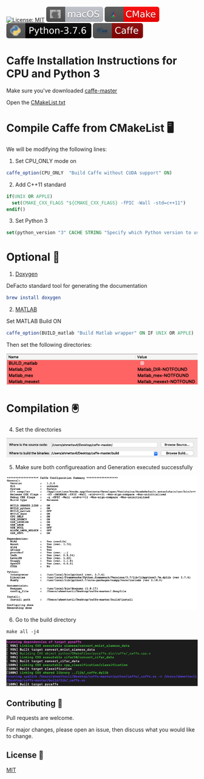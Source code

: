 [![License: MIT](https://img.shields.io/badge/License-MIT-yellow.svg)](https://opensource.org/licenses/MIT)
[![macOS](https://github.com/AhmetTavli/Badge/blob/master/badges/mac_badge.svg)](https://www.apple.com)
[![CMake](https://github.com/AhmetTavli/Badge/blob/master/badges/cmake_badge.svg)](https://cmake.org/)
[![Python](https://github.com/AhmetTavli/Badge/blob/master/badges/python_badge.svg)](https://www.python.org/)
[![Caffe](https://github.com/AhmetTavli/Badge/blob/master/badges/caffe.svg)](https://caffe.berkeleyvision.org/)

# Caffe Installation Instructions for CPU and Python 3
Make sure you've downloaded [caffe-master](https://github.com/BVLC/caffe)

Open the [CMakeList.txt](https://github.com/BVLC/caffe/blob/master/CMakeLists.txt)

Compile Caffe from CMakeList :desktop_computer:
============================

We will be modifying the following lines:

1. Set CPU_ONLY mode on

```cmake
caffe_option(CPU_ONLY  "Build Caffe without CUDA support" ON)
```

2. Add C++11 standard

```cmake
if(UNIX OR APPLE)
  set(CMAKE_CXX_FLAGS "${CMAKE_CXX_FLAGS} -fPIC -Wall -std=c++11")
endif()
```

3. Set Python 3

```cmake
set(python_version "3" CACHE STRING "Specify which Python version to use")
```

Optional :bust_in_silhouette:
========
1. [Doxygen](http://www.doxygen.nl/)

DeFacto standard tool for generating the documentation

```cmake
brew install doxygen
```

2. [MATLAB](https://www.mathworks.com/products/get-matlab.html?s_tid=gn_getml)

Set MATLAB Build ON

```cmake
caffe_option(BUILD_matlab "Build Matlab wrapper" ON IF UNIX OR APPLE)
```

Then set the following directories:

![alt_text][matlab_directories]

Compilation :trackball:
===========

4. Set the directories

![alt_text][cmake_directories]

5. Make sure both configureaation and Generation executed successfully

![alt_text][caffe_configuration_summary]

6. Go to the build directory

```shell
make all -j4
```

![alt_text][make_all_success]

## Contributing :thought_balloon:
Pull requests are welcome.

For major changes, please open an issue, then discuss what you would like to change.

 ## License :scroll:
[MIT](https://opensource.org/licenses/MIT)

[cmake_directories]: https://github.com/AhmetTavli/install-caffe-macos/blob/master/images/build_specification.png "source code:caffe-master, binaries: caffe-master/build"

[matlab_directories]: https://github.com/AhmetTavli/install-caffe-macos/blob/master/images/matlab_directories.png "Need to set the following parameters"

[caffe_configuration_summary]:  https://github.com/AhmetTavli/install-caffe-macos/blob/master/images/caffe_configuration_summary.png "Caffe Summary"

[make_all_success]:  https://github.com/AhmetTavli/install-caffe-macos/blob/master/images/make_all_success.png 
